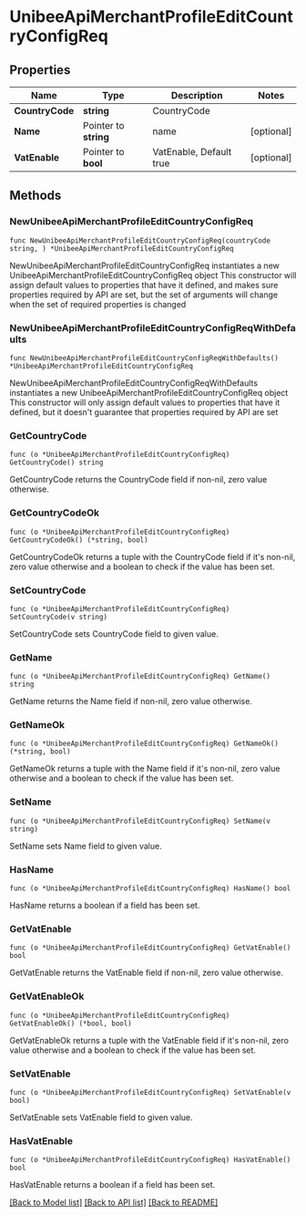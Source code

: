 # UnibeeApiMerchantProfileEditCountryConfigReq

## Properties

Name | Type | Description | Notes
------------ | ------------- | ------------- | -------------
**CountryCode** | **string** | CountryCode | 
**Name** | Pointer to **string** | name | [optional] 
**VatEnable** | Pointer to **bool** | VatEnable, Default true | [optional] 

## Methods

### NewUnibeeApiMerchantProfileEditCountryConfigReq

`func NewUnibeeApiMerchantProfileEditCountryConfigReq(countryCode string, ) *UnibeeApiMerchantProfileEditCountryConfigReq`

NewUnibeeApiMerchantProfileEditCountryConfigReq instantiates a new UnibeeApiMerchantProfileEditCountryConfigReq object
This constructor will assign default values to properties that have it defined,
and makes sure properties required by API are set, but the set of arguments
will change when the set of required properties is changed

### NewUnibeeApiMerchantProfileEditCountryConfigReqWithDefaults

`func NewUnibeeApiMerchantProfileEditCountryConfigReqWithDefaults() *UnibeeApiMerchantProfileEditCountryConfigReq`

NewUnibeeApiMerchantProfileEditCountryConfigReqWithDefaults instantiates a new UnibeeApiMerchantProfileEditCountryConfigReq object
This constructor will only assign default values to properties that have it defined,
but it doesn't guarantee that properties required by API are set

### GetCountryCode

`func (o *UnibeeApiMerchantProfileEditCountryConfigReq) GetCountryCode() string`

GetCountryCode returns the CountryCode field if non-nil, zero value otherwise.

### GetCountryCodeOk

`func (o *UnibeeApiMerchantProfileEditCountryConfigReq) GetCountryCodeOk() (*string, bool)`

GetCountryCodeOk returns a tuple with the CountryCode field if it's non-nil, zero value otherwise
and a boolean to check if the value has been set.

### SetCountryCode

`func (o *UnibeeApiMerchantProfileEditCountryConfigReq) SetCountryCode(v string)`

SetCountryCode sets CountryCode field to given value.


### GetName

`func (o *UnibeeApiMerchantProfileEditCountryConfigReq) GetName() string`

GetName returns the Name field if non-nil, zero value otherwise.

### GetNameOk

`func (o *UnibeeApiMerchantProfileEditCountryConfigReq) GetNameOk() (*string, bool)`

GetNameOk returns a tuple with the Name field if it's non-nil, zero value otherwise
and a boolean to check if the value has been set.

### SetName

`func (o *UnibeeApiMerchantProfileEditCountryConfigReq) SetName(v string)`

SetName sets Name field to given value.

### HasName

`func (o *UnibeeApiMerchantProfileEditCountryConfigReq) HasName() bool`

HasName returns a boolean if a field has been set.

### GetVatEnable

`func (o *UnibeeApiMerchantProfileEditCountryConfigReq) GetVatEnable() bool`

GetVatEnable returns the VatEnable field if non-nil, zero value otherwise.

### GetVatEnableOk

`func (o *UnibeeApiMerchantProfileEditCountryConfigReq) GetVatEnableOk() (*bool, bool)`

GetVatEnableOk returns a tuple with the VatEnable field if it's non-nil, zero value otherwise
and a boolean to check if the value has been set.

### SetVatEnable

`func (o *UnibeeApiMerchantProfileEditCountryConfigReq) SetVatEnable(v bool)`

SetVatEnable sets VatEnable field to given value.

### HasVatEnable

`func (o *UnibeeApiMerchantProfileEditCountryConfigReq) HasVatEnable() bool`

HasVatEnable returns a boolean if a field has been set.


[[Back to Model list]](../README.md#documentation-for-models) [[Back to API list]](../README.md#documentation-for-api-endpoints) [[Back to README]](../README.md)



